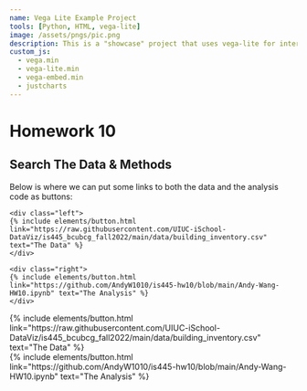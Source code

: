 ```yaml
---
name: Vega Lite Example Project
tools: [Python, HTML, vega-lite]
image: /assets/pngs/pic.png
description: This is a "showcase" project that uses vega-lite for interactive viz!
custom_js:
  - vega.min
  - vega-lite.min
  - vega-embed.min
  - justcharts
---
```



# Homework 10



## Search The Data & Methods
<vegachart schema-url="/assets/json/cars.json" style="width: 100%"></vegachart>
Below is where we can put some links to both the data and the analysis code as buttons:

```
<div class="left">
{% include elements/button.html link="https://raw.githubusercontent.com/UIUC-iSchool-DataViz/is445_bcubcg_fall2022/main/data/building_inventory.csv" text="The Data" %}
</div>

<div class="right">
{% include elements/button.html link="https://github.com/AndyW1010/is445-hw10/blob/main/Andy-Wang-HW10.ipynb" text="The Analysis" %}
</div>
```

<!-- these are written in a combo of html and liquid --> 

<div class="left">
{% include elements/button.html link="https://raw.githubusercontent.com/UIUC-iSchool-DataViz/is445_bcubcg_fall2022/main/data/building_inventory.csv" text="The Data" %}
</div>

<div class="right">
{% include elements/button.html link="https://github.com/AndyW1010/is445-hw10/blob/main/Andy-Wang-HW10.ipynb" text="The Analysis" %}
</div>

